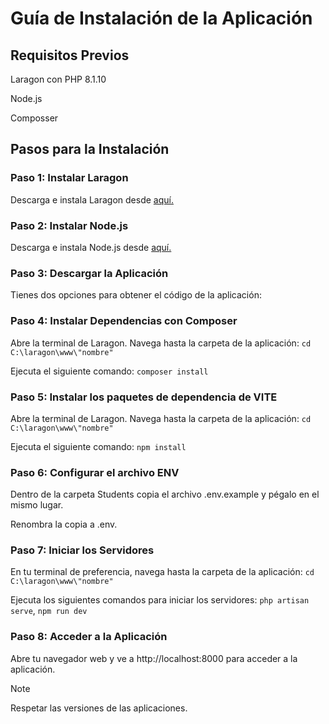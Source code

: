 # Guía de Instalación de la Aplicación
## Requisitos Previos
Laragon con PHP 8.1.10

Node.js

Composser

## Pasos para la Instalación
### Paso 1: Instalar Laragon
Descarga e instala Laragon desde [aquí.](https://laragon.org/)

### Paso 2: Instalar Node.js
Descarga e instala Node.js desde [aquí.](https://nodejs.org/en)

### Paso 3: Descargar la Aplicación
Tienes dos opciones para obtener el código de la aplicación:

### Paso 4: Instalar Dependencias con Composer
Abre la terminal de Laragon.
Navega hasta la carpeta de la aplicación: ``cd C:\laragon\www\"nombre"``

Ejecuta el siguiente comando: ``composer install``

### Paso 5: Instalar los paquetes de dependencia de VITE
Abre la terminal de Laragon.
Navega hasta la carpeta de la aplicación: ```cd C:\laragon\www\"nombre"```

Ejecuta el siguiente comando: ``npm install``

### Paso 6: Configurar el archivo ENV
Dentro de la carpeta Students copia el archivo .env.example y pégalo en el mismo lugar.

Renombra la copia a .env.

### Paso 7: Iniciar los Servidores
En tu terminal de preferencia, navega hasta la carpeta de la aplicación: ``cd C:\laragon\www\"nombre"``

Ejecuta los siguientes comandos para iniciar los servidores: ``php artisan serve``, ``npm run dev``

### Paso 8: Acceder a la Aplicación
Abre tu navegador web y ve a http://localhost:8000 para acceder a la aplicación.




> [!NOTE]
> Respetar las versiones de las aplicaciones.
